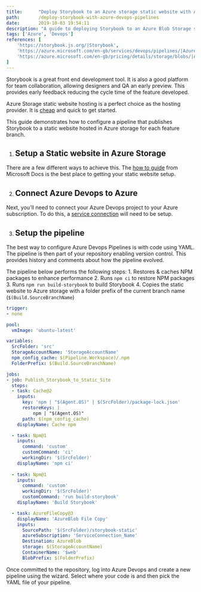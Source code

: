 ```yaml
---
title:      "Deploy Storybook to an Azure storage static website with Azure Devops Pipelines"
path:       /deploy-storybook-with-azure-devops-pipelines
date:       2019-10-03 19:54:11
description: "A guide to deploying Storybook to an Azure Blob Storage static website with Azure Devops Pipelines"
tags: ['Azure', 'Devops']
references: [
    'https://storybook.js.org/|Storybook',
    'https://azure.microsoft.com/en-gb/services/devops/pipelines/|Azure Devops Pipelines',
    'https://azure.microsoft.com/en-gb/pricing/details/storage/blobs/|Azure Storage Blobs Pricing'
]
---
```

Storybook is a great front end development tool. It is also a good platform for team
collaboration, allowing designers and QA an early preview. This provides early feedback
reducing the cycle time of the feature developed.

Azure Storage static website hosting is a perfect choice as the hosting
provider. It is [cheap](https://azure.microsoft.com/en-gb/pricing/details/storage/blobs/)
and quick to get started.

This guide demonstrates how to configure a pipeline that publishes Storybook to a static
website hosted in Azure storage for each feature branch.

<div class="list--nopadding list--h2">

1. ## Setup a Static website in Azure Storage
There are a few different ways to achieve this. The [how to guide](https://docs.microsoft.com/en-us/azure/storage/blobs/storage-blob-static-website-how-to) from Microsoft Docs is the best place
to getting your static website setup.

2. ## Connect Azure Devops to Azure
Next, you'll need to connect your Azure Devops project to your Azure subscription. To do this,
a [service connection](https://docs.microsoft.com/en-us/azure/devops/pipelines/library/connect-to-azure?view=azure-devops)
 will need to be setup.

3. ## Setup the pipeline
  The best way to configure Azure Devops Pipelines is with code using YAML.
  The pipeline is then part of your repository enabling version control. This
  provides history and comments about how the pipeline evolved.

  <div class="list--reset">
  
  The pipeline below performs the following steps:
    1. Restores & caches NPM packages to enhance performance
    2. Runs `npm ci` to restore NPM packages
    3. Runs `npm run build-storybook` to build Storybook
    4. Copies the static website to Azure storage with a folder prefix of
    the current branch name (`$(Build.SourceBranchName`)

  </div>

```yml
trigger:
- none

pool:
  vmImage: 'ubuntu-latest'

variables:
  SrcFolder: 'src'
  StorageAccountName: 'StorageAccountName'
  npm_config_cache: $(Pipeline.Workspace)/.npm
  FolderPrefix: $(Build.SourceBranchName)

jobs:
- job: Publish_Storybook_to_Static_Site
  steps:
  - task: Cache@2
    inputs:
      key: 'npm | "$(Agent.OS)" | $(SrcFolder)/package-lock.json'
      restoreKeys: |
          npm | "$(Agent.OS)"
      path: $(npm_config_cache)
    displayName: Cache npm

  - task: Npm@1
    inputs:
      command: 'custom'
      customCommand: 'ci'
      workingDir: '$(SrcFolder)'
    displayName: 'npm ci'
      
  - task: Npm@1
    inputs:
      command: 'custom'
      workingDir: '$(SrcFolder)'
      customCommand: 'run build-storybook'
    displayName: 'Build Storybook'

  - task: AzureFileCopy@3
    displayName: 'AzureBlob File Copy'
    inputs:
      SourcePath: '$(SrcFolder)/storybook-static'
      azureSubscription: 'ServiceConnection_Name'
      Destination: AzureBlob
      storage: $(StorageAccountName)
      ContainerName: '$web'
      BlobPrefix: $(FolderPrefix)
```
</div>

  Once committed to the repository, log into Azure Devops and create
  a new pipeline using the wizard. Select where your code is and then
  pick the YAML file of your pipeline.
